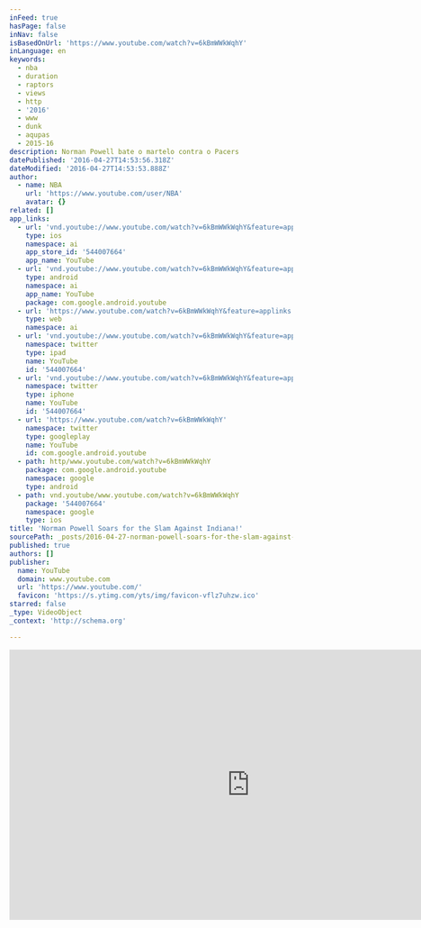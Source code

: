 ```yaml
---
inFeed: true
hasPage: false
inNav: false
isBasedOnUrl: 'https://www.youtube.com/watch?v=6kBmWWkWqhY'
inLanguage: en
keywords:
  - nba
  - duration
  - raptors
  - views
  - http
  - '2016'
  - www
  - dunk
  - aqupas
  - 2015-16
description: Norman Powell bate o martelo contra o Pacers
datePublished: '2016-04-27T14:53:56.318Z'
dateModified: '2016-04-27T14:53:53.888Z'
author:
  - name: NBA
    url: 'https://www.youtube.com/user/NBA'
    avatar: {}
related: []
app_links:
  - url: 'vnd.youtube://www.youtube.com/watch?v=6kBmWWkWqhY&feature=applinks'
    type: ios
    namespace: ai
    app_store_id: '544007664'
    app_name: YouTube
  - url: 'vnd.youtube://www.youtube.com/watch?v=6kBmWWkWqhY&feature=applinks'
    type: android
    namespace: ai
    app_name: YouTube
    package: com.google.android.youtube
  - url: 'https://www.youtube.com/watch?v=6kBmWWkWqhY&feature=applinks'
    type: web
    namespace: ai
  - url: 'vnd.youtube://www.youtube.com/watch?v=6kBmWWkWqhY&feature=applinks'
    namespace: twitter
    type: ipad
    name: YouTube
    id: '544007664'
  - url: 'vnd.youtube://www.youtube.com/watch?v=6kBmWWkWqhY&feature=applinks'
    namespace: twitter
    type: iphone
    name: YouTube
    id: '544007664'
  - url: 'https://www.youtube.com/watch?v=6kBmWWkWqhY'
    namespace: twitter
    type: googleplay
    name: YouTube
    id: com.google.android.youtube
  - path: http/www.youtube.com/watch?v=6kBmWWkWqhY
    package: com.google.android.youtube
    namespace: google
    type: android
  - path: vnd.youtube/www.youtube.com/watch?v=6kBmWWkWqhY
    package: '544007664'
    namespace: google
    type: ios
title: 'Norman Powell Soars for the Slam Against Indiana!'
sourcePath: _posts/2016-04-27-norman-powell-soars-for-the-slam-against-indiana.md
published: true
authors: []
publisher:
  name: YouTube
  domain: www.youtube.com
  url: 'https://www.youtube.com/'
  favicon: 'https://s.ytimg.com/yts/img/favicon-vflz7uhzw.ico'
starred: false
_type: VideoObject
_context: 'http://schema.org'

---
```

<iframe src="https://cdn.embedly.com/widgets/media.html?src=https%3A%2F%2Fwww.youtube.com%2Fembed%2F6kBmWWkWqhY%3Ffeature%3Doembed&amp;url=https%3A%2F%2Fwww.youtube.com%2Fwatch%3Fv%3D6kBmWWkWqhY&amp;image=https%3A%2F%2Fi.ytimg.com%2Fvi%2F6kBmWWkWqhY%2Fhqdefault.jpg&amp;key=b7d04c9b404c499eba89ee7072e1c4f7&amp;type=text%2Fhtml&amp;schema=youtube" width="854" height="480" scrolling="no" frameborder="0" allowfullscreen="" style=""></iframe>